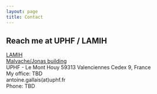 ```yaml
---
layout: page
title: Contact
---
```


## Reach me at UPHF / LAMIH

[LAMIH](https://www.uphf.fr/LAMIH/en)<br/>
[Malvache/Jonas building](https://www.uphf.fr/LAMIH/fr/acces)<br/>
UPHF - Le Mont Houy
59313 Valenciennes Cedex 9, France<br/>
My office: TBD <br/>
antoine.gallais(at)uphf.fr<br/>
Phone: TBD

